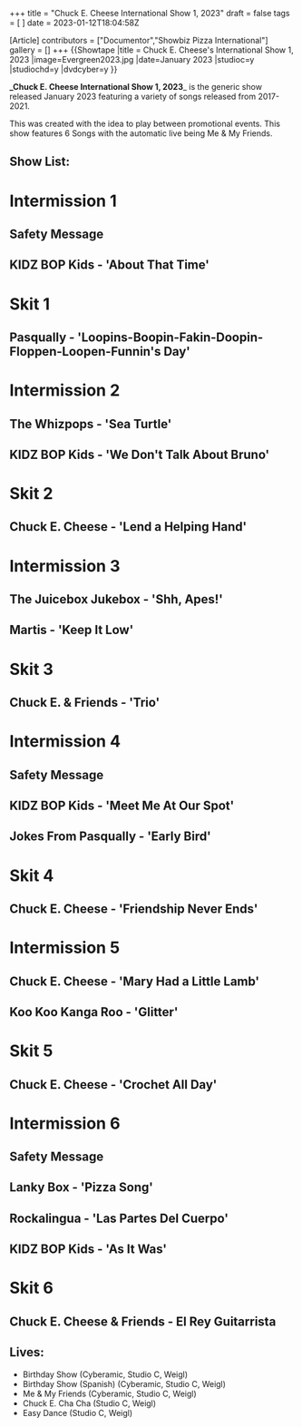 +++
title = "Chuck E. Cheese International Show 1, 2023"
draft = false
tags = [ ]
date = 2023-01-12T18:04:58Z

[Article]
contributors = ["Documentor","Showbiz Pizza International"]
gallery = []
+++
{{Showtape
|title = Chuck E. Cheese's International Show 1, 2023
|image=Evergreen2023.jpg
|date=January 2023
|studioc=y
|studiochd=y
|dvdcyber=y
}}

**_Chuck E. Cheese International Show 1, 2023**_ is the generic show released January 2023 featuring a variety of songs released from 2017-2021.

This was created with the idea to play between promotional events. This show features 6 Songs with the automatic live being Me & My Friends.

## Show List: ##

# **Intermission 1**
## Safety Message 
## KIDZ BOP Kids - 'About That Time'
# **Skit 1** 
## Pasqually - 'Loopins-Boopin-Fakin-Doopin-Floppen-Loopen-Funnin's Day'
# **Intermission 2** 
## The Whizpops - 'Sea Turtle' 
## KIDZ BOP Kids - 'We Don't Talk About Bruno'
# **Skit 2** 
## Chuck E. Cheese - 'Lend a Helping Hand'
# **Intermission 3**
## The Juicebox Jukebox - 'Shh, Apes!' 
## Martis - 'Keep It Low'
# **Skit 3**
## Chuck E. & Friends - 'Trio'
# **Intermission 4**
## Safety Message 
## KIDZ BOP Kids - 'Meet Me At Our Spot' 
## Jokes From Pasqually - 'Early Bird'
# **Skit 4**
## Chuck E. Cheese - 'Friendship Never Ends'
# **Intermission 5**
## Chuck E. Cheese - 'Mary Had a Little Lamb' 
## Koo Koo Kanga Roo - 'Glitter'
# **Skit 5**
## Chuck E. Cheese - 'Crochet All Day'
# **Intermission 6**
## Safety Message 
## Lanky Box - 'Pizza Song' 
## Rockalingua - 'Las Partes Del Cuerpo'
## KIDZ BOP Kids - 'As It Was'
# **Skit 6** 
## Chuck E. Cheese & Friends - El Rey Guitarrista

## Lives: ##

* Birthday Show (Cyberamic, Studio C, Weigl)
* Birthday Show (Spanish) (Cyberamic, Studio C, Weigl)
* Me & My Friends (Cyberamic, Studio C, Weigl)
* Chuck E. Cha Cha (Studio C, Weigl)
* Easy Dance (Studio C, Weigl)